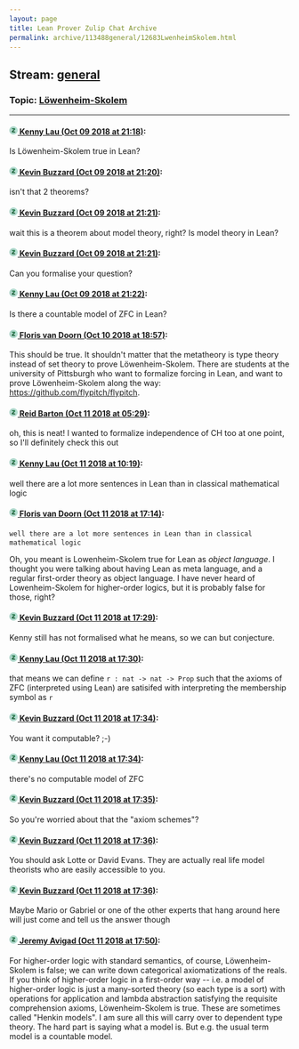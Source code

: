 ```yaml
---
layout: page
title: Lean Prover Zulip Chat Archive 
permalink: archive/113488general/12683LwenheimSkolem.html
---
```


## Stream: [general](index.html)
### Topic: [Löwenheim-Skolem](12683LwenheimSkolem.html)

---

#### [![Click to go to Zulip](../../assets/img/zulip2.png) Kenny Lau (Oct 09 2018 at 21:18)](https://leanprover.zulipchat.com/#narrow/stream/113488-general/topic/L%C3%B6wenheim-Skolem/near/135492014):
Is Löwenheim-Skolem true in Lean?

#### [![Click to go to Zulip](../../assets/img/zulip2.png) Kevin Buzzard (Oct 09 2018 at 21:20)](https://leanprover.zulipchat.com/#narrow/stream/113488-general/topic/L%C3%B6wenheim-Skolem/near/135492142):
isn't that 2 theorems?

#### [![Click to go to Zulip](../../assets/img/zulip2.png) Kevin Buzzard (Oct 09 2018 at 21:21)](https://leanprover.zulipchat.com/#narrow/stream/113488-general/topic/L%C3%B6wenheim-Skolem/near/135492171):
wait this is a theorem about model theory, right? Is model theory in Lean?

#### [![Click to go to Zulip](../../assets/img/zulip2.png) Kevin Buzzard (Oct 09 2018 at 21:21)](https://leanprover.zulipchat.com/#narrow/stream/113488-general/topic/L%C3%B6wenheim-Skolem/near/135492186):
Can you formalise your question?

#### [![Click to go to Zulip](../../assets/img/zulip2.png) Kenny Lau (Oct 09 2018 at 21:22)](https://leanprover.zulipchat.com/#narrow/stream/113488-general/topic/L%C3%B6wenheim-Skolem/near/135492286):
Is there a countable model of ZFC in Lean?

#### [![Click to go to Zulip](../../assets/img/zulip2.png) Floris van Doorn (Oct 10 2018 at 18:57)](https://leanprover.zulipchat.com/#narrow/stream/113488-general/topic/L%C3%B6wenheim-Skolem/near/135553994):
This should be true. It shouldn't matter that the metatheory is type theory instead of set theory to prove Löwenheim-Skolem. 
There are students at the university of Pittsburgh who want to formalize forcing in Lean, and want to prove Löwenheim-Skolem along the way: https://github.com/flypitch/flypitch.

#### [![Click to go to Zulip](../../assets/img/zulip2.png) Reid Barton (Oct 11 2018 at 05:29)](https://leanprover.zulipchat.com/#narrow/stream/113488-general/topic/L%C3%B6wenheim-Skolem/near/135583543):
oh, this is neat! I wanted to formalize independence of CH too at one point, so I'll definitely check this out

#### [![Click to go to Zulip](../../assets/img/zulip2.png) Kenny Lau (Oct 11 2018 at 10:19)](https://leanprover.zulipchat.com/#narrow/stream/113488-general/topic/L%C3%B6wenheim-Skolem/near/135593457):
well there are a lot more sentences in Lean than in classical mathematical logic

#### [![Click to go to Zulip](../../assets/img/zulip2.png) Floris van Doorn (Oct 11 2018 at 17:14)](https://leanprover.zulipchat.com/#narrow/stream/113488-general/topic/L%C3%B6wenheim-Skolem/near/135615282):
```quote
well there are a lot more sentences in Lean than in classical mathematical logic
```
Oh, you meant is Lowenheim-Skolem true for Lean as *object language*.
I thought you were talking about having Lean as meta language, and a regular first-order theory as object language. I have never heard of Lowenheim-Skolem for higher-order logics, but it is probably false for those, right?

#### [![Click to go to Zulip](../../assets/img/zulip2.png) Kevin Buzzard (Oct 11 2018 at 17:29)](https://leanprover.zulipchat.com/#narrow/stream/113488-general/topic/L%C3%B6wenheim-Skolem/near/135616391):
Kenny still has not formalised what he means, so we can but conjecture.

#### [![Click to go to Zulip](../../assets/img/zulip2.png) Kenny Lau (Oct 11 2018 at 17:30)](https://leanprover.zulipchat.com/#narrow/stream/113488-general/topic/L%C3%B6wenheim-Skolem/near/135616522):
that means we can define `r : nat -> nat -> Prop` such that the axioms of ZFC (interpreted using Lean) are satisifed with interpreting the membership symbol as `r`

#### [![Click to go to Zulip](../../assets/img/zulip2.png) Kevin Buzzard (Oct 11 2018 at 17:34)](https://leanprover.zulipchat.com/#narrow/stream/113488-general/topic/L%C3%B6wenheim-Skolem/near/135616749):
You want it computable? ;-)

#### [![Click to go to Zulip](../../assets/img/zulip2.png) Kenny Lau (Oct 11 2018 at 17:34)](https://leanprover.zulipchat.com/#narrow/stream/113488-general/topic/L%C3%B6wenheim-Skolem/near/135616786):
there's no computable model of ZFC

#### [![Click to go to Zulip](../../assets/img/zulip2.png) Kevin Buzzard (Oct 11 2018 at 17:35)](https://leanprover.zulipchat.com/#narrow/stream/113488-general/topic/L%C3%B6wenheim-Skolem/near/135616815):
So you're worried about that the "axiom schemes"?

#### [![Click to go to Zulip](../../assets/img/zulip2.png) Kevin Buzzard (Oct 11 2018 at 17:36)](https://leanprover.zulipchat.com/#narrow/stream/113488-general/topic/L%C3%B6wenheim-Skolem/near/135616833):
You should ask Lotte or David Evans. They are actually real life model theorists who are easily accessible to you.

#### [![Click to go to Zulip](../../assets/img/zulip2.png) Kevin Buzzard (Oct 11 2018 at 17:36)](https://leanprover.zulipchat.com/#narrow/stream/113488-general/topic/L%C3%B6wenheim-Skolem/near/135616896):
Maybe Mario or Gabriel or one of the other experts that hang around here will just come and tell us the answer though

#### [![Click to go to Zulip](../../assets/img/zulip2.png) Jeremy Avigad (Oct 11 2018 at 17:50)](https://leanprover.zulipchat.com/#narrow/stream/113488-general/topic/L%C3%B6wenheim-Skolem/near/135617765):
For higher-order logic with standard semantics, of course, Löwenheim-Skolem is false; we can write down categorical axiomatizations of the reals. 
If you think of higher-order logic in a first-order way -- i.e. a model of higher-order logic is just a many-sorted theory (so each type is a sort) with operations for application and lambda abstraction satisfying the requisite comprehension axioms, Löwenheim-Skolem is true. These are sometimes called "Henkin models". I am sure all this will carry over to dependent type theory. The hard part is saying what a model is. But e.g. the usual term model is a countable model.

